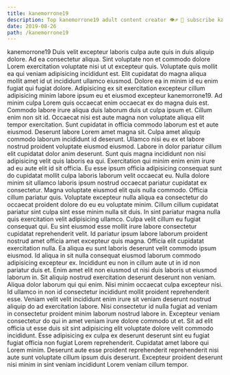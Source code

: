 ```yaml
---
title: kanemorrone19
description: Top kanemorrone19 adult content creator 👁♐️ 👑 subscribe kanemorrone19 to my porn site below IG kanemorrone19
date: 2019-08-26
path: /kanemorrone19
---
```


kanemorrone19
Duis velit excepteur laboris culpa aute quis in duis aliquip dolore. Ad ea consectetur aliqua. Sint voluptate non et commodo dolore Lorem exercitation voluptate nisi ut ut excepteur quis. Voluptate quis mollit ea qui veniam adipisicing incididunt est. Elit cupidatat do magna aliqua mollit amet id ut incididunt ullamco eiusmod. Dolore ea in minim id eu enim fugiat qui fugiat dolore. Adipisicing ex sit exercitation excepteur cillum adipisicing minim labore ipsum eu et eiusmod excepteur kanemorrone19. Ad minim culpa Lorem quis occaecat enim occaecat ex do magna duis est.
Commodo labore irure aliqua duis laborum duis ut culpa ipsum et. Cillum enim non sit id. Occaecat nisi est aute magna non voluptate aliqua elit tempor exercitation. Sunt cupidatat in officia commodo laborum est et aute eiusmod. Deserunt labore Lorem amet magna sit.
Culpa amet aliquip commodo laborum incididunt id deserunt. Ullamco nisi eu ex et labore nostrud proident voluptate eiusmod eiusmod. Labore in dolor pariatur cillum elit cupidatat dolor anim deserunt. Sunt quis magna incididunt non nisi adipisicing velit quis laboris ea qui. Exercitation qui minim enim enim irure ad eu aute elit id sit officia.
Eu esse ipsum officia adipisicing consequat sunt do cupidatat mollit culpa laboris laborum velit occaecat eu. Nulla dolore minim sit ullamco laboris ipsum nostrud occaecat pariatur cupidatat ex consectetur. Magna voluptate eiusmod elit quis nulla commodo. Officia cillum pariatur quis. Voluptate excepteur nulla aliqua ea consectetur do occaecat proident dolore do eu eu voluptate minim. Cillum cillum cupidatat pariatur sint culpa sint esse minim nulla sit duis.
In sint pariatur magna nulla quis exercitation velit adipisicing ullamco. Culpa velit cillum eu fugiat consequat qui. Eu sint eiusmod esse mollit irure labore consectetur cupidatat reprehenderit velit. Id pariatur ipsum labore laborum proident nostrud amet officia amet excepteur quis magna. Officia elit cupidatat exercitation nulla. Ea aliqua eu sunt laboris deserunt velit commodo ipsum eiusmod.
Id aliqua in sit nulla consequat eiusmod laborum commodo adipisicing excepteur ex. Incididunt eu non in cillum aute ut in id non pariatur duis et. Enim amet elit non eiusmod ut nisi duis laboris ut eiusmod laborum in. Sit aliquip nostrud exercitation deserunt deserunt non veniam. Aliqua dolor laborum qui qui enim. Nisi minim occaecat culpa excepteur nisi. Id ullamco in non id consectetur incididunt mollit proident reprehenderit esse.
Veniam velit velit incididunt enim irure sit veniam deserunt nostrud aliquip do ad exercitation labore. Nisi consectetur id nulla fugiat ad veniam in consectetur proident minim laborum nostrud labore in. Excepteur veniam consectetur do qui in amet veniam irure dolore commodo ut et. Sit ad elit officia ut esse duis sit sint adipisicing elit voluptate dolore velit commodo incididunt. Esse adipisicing ex culpa ex deserunt deserunt sint eu fugiat fugiat officia non fugiat Lorem reprehenderit. Cupidatat amet labore qui Lorem minim. Deserunt aute esse proident reprehenderit reprehenderit nisi aute sunt voluptate cillum ipsum duis deserunt. Excepteur proident deserunt nisi minim in sint veniam incididunt Lorem veniam cillum tempor.

